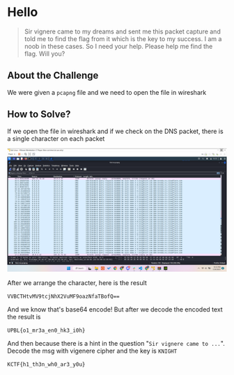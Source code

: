 # Hello
> Sir vignere came to my dreams and sent me this packet capture and told me to find the flag from it which is the key to my success. I am a noob in these cases. So I need your help. Please help me find the flag. Will you?

## About the Challenge
We were given a `pcapng` file and we need to open the file in wireshark

## How to Solve?
If we open the file in wireshark and if we check on the DNS packet, there is a single character on each packet

![wireshark](images/wireshark.png)

After we arrange the character, here is the result
```
VVBCTHtvMV9tcjNhX2VuMF9oazNfaTBofQ==
```
And we know that's base64 encode! But after we decode the encoded text the result is
```
UPBL{o1_mr3a_en0_hk3_i0h}
```
And then because there is a hint in the question "`Sir vignere came to ...`". Decode the msg with vigenere cipher and the key is `KNIGHT`
```
KCTF{h1_th3n_wh0_ar3_y0u}
```